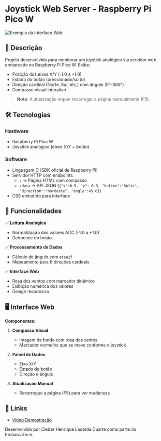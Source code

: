 # Joystick Web Server - Raspberry Pi Pico W

![Exemplo da Interface Web]([https://lh4.googleusercontent.com/-CVs_02oIm3g/TYwFeJFzB-I/AAAAAAAAAcQ/shj5fbaKagA/s1600/ROSA+DOS+VENTOS.jpg](https://drive.google.com/file/d/1CTPZbaDW87giO-iw4OvSNdMwouEncB_b/view?usp=sharing))

## 📝 Descrição
Projeto desenvolvido para monitorar um joystick analógico via servidor web embarcado no Raspberry Pi Pico W. Exibe:
- Posição dos eixos X/Y (-1.0 a +1.0)
- Estado do botão (pressionado/solto)
- Direção cardinal (Norte, Sul, etc.) com ângulo (0°-360°)
- Compasso visual interativo

> **Nota:** A atualização requer recarregar a página manualmente (F5).

## 🛠️ Tecnologias
### Hardware
- Raspberry Pi Pico W
- Joystick analógico (eixos X/Y + botão)

### Software
- Linguagem C (SDK oficial da Raspberry Pi)
- Servidor HTTP com endpoints:
  - `/` → Página HTML com compasso
  - `/data` → API JSON (`{"x":0.5, "y":-0.3, "button":"Solto", "direction":"Nordeste", "angle":45.0}`)
- CSS embutido para interface

## 🎯 Funcionalidades
✅ **Leitura Analógica**
- Normalização dos valores ADC (-1.0 a +1.0)
- Debounce do botão

✅ **Processamento de Dados**
- Cálculo do ângulo com `atan2f`
- Mapeamento para 8 direções cardeais

✅ **Interface Web**
- Rosa dos ventos com marcador dinâmico
- Exibição numérica dos valores
- Design responsivo

## 🖥️ Interface Web
**Componentes:**
1. **Compasso Visual**
   - Imagem de fundo com rosa dos ventos
   - Marcador vermelho que se move conforme o joystick

2. **Painel de Dados**
   - Eixo X/Y
   - Estado do botão
   - Direção e ângulo

3. **Atualização Manual**
   - Recarregue a página (F5) para ver mudanças

## 📌 Links
- [Vídeo Demostração](https://drive.google.com/file/d/1BSFhj5zNNfcFWjSHbF-ScKewfieo6mbA/view)


Desenvolvido por Cleber Henrique Lacerda Duarte como parte do EmbarcaTech.
